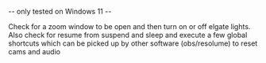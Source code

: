 -- only tested on Windows 11 --

Check for a zoom window to be open and then turn on or off elgate lights.
Also check for resume from suspend and sleep and execute a few global shortcuts which can be picked up by other software (obs/resolume) to reset cams and audio